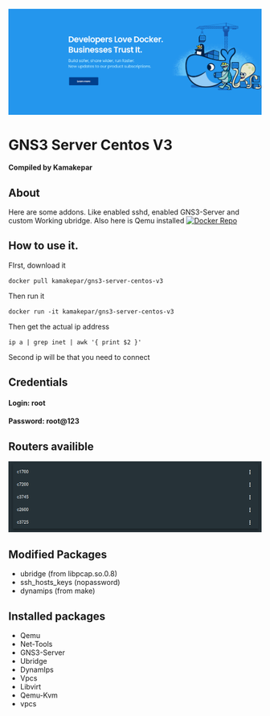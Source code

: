 [![docker__header](/docker-preview.png)](https://hub.docker.com)
# GNS3 Server Centos V3
#### Compiled by Kamakepar

## About
Here are some addons. Like enabled sshd, enabled GNS3-Server and custom Working ubridge. Also here is Qemu installed
[![Docker Repo](https://d36jcksde1wxzq.cloudfront.net/be7833db9bddb4494d2a7c3dd659199a.png)](https://hub.docker.com/r/kamakepar/gns3-server-centos-v3)

## How to use it.
FIrst, download it
```
docker pull kamakepar/gns3-server-centos-v3
```
Then run it
```
docker run -it kamakepar/gns3-server-centos-v3
```
Then get the actual ip address
```
ip a | grep inet | awk '{ print $2 }'
```
Second ip will be that you need to connect

## Credentials
#### Login: root
#### Password: root@123

## Routers availible
![Avalible images](/images.png)

## Modified Packages
* ubridge (from libpcap.so.0.8)
* ssh_hosts_keys (nopassword)
* dynamips (from make)

## Installed packages
* Qemu
* Net-Tools
* GNS3-Server
* Ubridge
* DynamIps
* Vpcs
* Libvirt
* Qemu-Kvm
* vpcs
